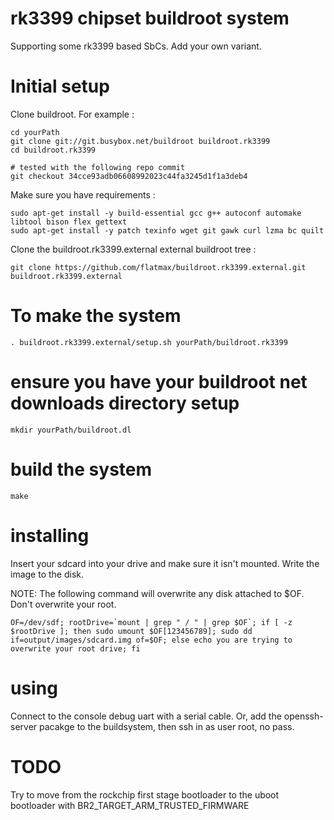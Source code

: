# rk3399 chipset buildroot system

Supporting some rk3399 based SbCs. Add your own variant.

# Initial setup

Clone buildroot. For example :

```
cd yourPath
git clone git://git.busybox.net/buildroot buildroot.rk3399
cd buildroot.rk3399

# tested with the following repo commit
git checkout 34cce93adb06608992023c44fa3245d1f1a3deb4
```

Make sure you have requirements :
```
sudo apt-get install -y build-essential gcc g++ autoconf automake libtool bison flex gettext
sudo apt-get install -y patch texinfo wget git gawk curl lzma bc quilt
```

Clone the buildroot.rk3399.external external buildroot tree :
```
git clone https://github.com/flatmax/buildroot.rk3399.external.git buildroot.rk3399.external
```

# To make the system

```
. buildroot.rk3399.external/setup.sh yourPath/buildroot.rk3399
```

# ensure you have your buildroot net downloads directory setup

```
mkdir yourPath/buildroot.dl
```

# build the system

```
make
```

# installing

Insert your sdcard into your drive and make sure it isn't mounted. Write the image to the disk.

NOTE: The following command will overwrite any disk attached to $OF. Don't overwrite your root.

```
OF=/dev/sdf; rootDrive=`mount | grep " / " | grep $OF`; if [ -z $rootDrive ]; then sudo umount $OF[123456789]; sudo dd if=output/images/sdcard.img of=$OF; else echo you are trying to overwrite your root drive; fi
```

# using

Connect to the console debug uart with a serial cable. Or, add the openssh-server pacakge to the buildsystem, then ssh in as user root, no pass.

# TODO
Try to move from the rockchip first stage bootloader to the uboot bootloader with BR2_TARGET_ARM_TRUSTED_FIRMWARE
